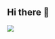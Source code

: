 ## Hi there 👋

<!--
**angelicagardner/angelicagardner** is a ✨ _special_ ✨ repository because its `README.md` (this file) appears on your GitHub profile.

[![dev.to badge](https://img.shields.io/badge/LinkedIn-Angelica Gardner-blue?style=flat&logo=linkedin)](https://www.linkedin.com/in/angelica-gardner/)

Here are some ideas to get you started:

- 🔭 I’m currently working on ...
- 🌱 I’m currently learning ...
- 👯 I’m looking to collaborate on ...
- 🤔 I’m looking for help with ...
- 💬 Ask me about ...
- 📫 How to reach me: ...
- 😄 Pronouns: ...
- ⚡ Fun fact: ...
-->

<img src="https://github-readme-stats.vercel.app/api/top-langs/?username=angelicagardner&show_icons=true&title_color=000000&icon_color=2A75CF&text_color=000000&bg_color=ffffff">
